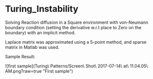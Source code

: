 # Turing_Instability

Solving Reaction diffusion in a Square environment with von-Neumann boundary condition (setting the derivative w.r.t place to Zero on the boundary) with an implicit method.

Laplace matrix was approximated using a 5-point method, and sparse matrix in Matlab was used.

Sample Result:

![first sample](Turing\ Patterns/Screen\ Shot\ 2017-07-14\ at\ 11.04.05\ AM.png?raw=true "First sample")
